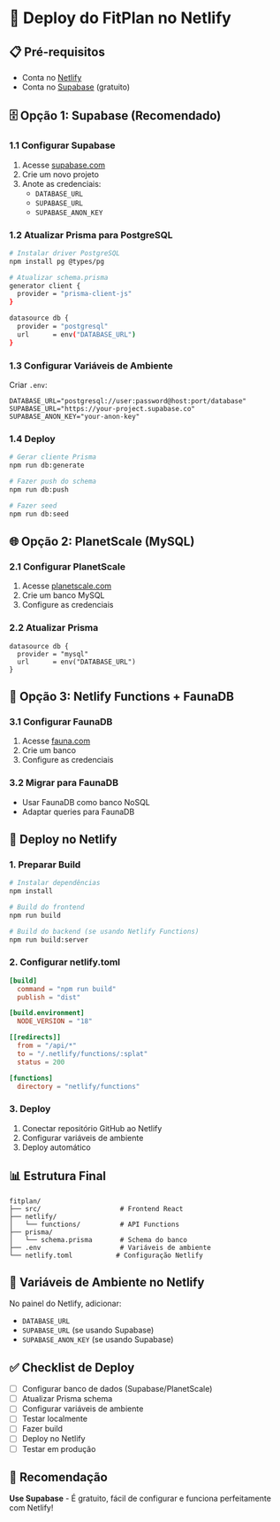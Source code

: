 # 🚀 Deploy do FitPlan no Netlify

## 📋 Pré-requisitos

- Conta no [Netlify](https://netlify.com)
- Conta no [Supabase](https://supabase.com) (gratuito)

## 🗄️ Opção 1: Supabase (Recomendado)

### 1.1 Configurar Supabase

1. Acesse [supabase.com](https://supabase.com)
2. Crie um novo projeto
3. Anote as credenciais:
   - `DATABASE_URL`
   - `SUPABASE_URL`
   - `SUPABASE_ANON_KEY`

### 1.2 Atualizar Prisma para PostgreSQL

```bash
# Instalar driver PostgreSQL
npm install pg @types/pg

# Atualizar schema.prisma
generator client {
  provider = "prisma-client-js"
}

datasource db {
  provider = "postgresql"
  url      = env("DATABASE_URL")
}
```

### 1.3 Configurar Variáveis de Ambiente

Criar `.env`:

```env
DATABASE_URL="postgresql://user:password@host:port/database"
SUPABASE_URL="https://your-project.supabase.co"
SUPABASE_ANON_KEY="your-anon-key"
```

### 1.4 Deploy

```bash
# Gerar cliente Prisma
npm run db:generate

# Fazer push do schema
npm run db:push

# Fazer seed
npm run db:seed
```

## 🌐 Opção 2: PlanetScale (MySQL)

### 2.1 Configurar PlanetScale

1. Acesse [planetscale.com](https://planetscale.com)
2. Crie um banco MySQL
3. Configure as credenciais

### 2.2 Atualizar Prisma

```prisma
datasource db {
  provider = "mysql"
  url      = env("DATABASE_URL")
}
```

## 🔧 Opção 3: Netlify Functions + FaunaDB

### 3.1 Configurar FaunaDB

1. Acesse [fauna.com](https://fauna.com)
2. Crie um banco
3. Configure as credenciais

### 3.2 Migrar para FaunaDB

- Usar FaunaDB como banco NoSQL
- Adaptar queries para FaunaDB

## 🚀 Deploy no Netlify

### 1. Preparar Build

```bash
# Instalar dependências
npm install

# Build do frontend
npm run build

# Build do backend (se usando Netlify Functions)
npm run build:server
```

### 2. Configurar netlify.toml

```toml
[build]
  command = "npm run build"
  publish = "dist"

[build.environment]
  NODE_VERSION = "18"

[[redirects]]
  from = "/api/*"
  to = "/.netlify/functions/:splat"
  status = 200

[functions]
  directory = "netlify/functions"
```

### 3. Deploy

1. Conectar repositório GitHub ao Netlify
2. Configurar variáveis de ambiente
3. Deploy automático

## 📊 Estrutura Final

```
fitplan/
├── src/                    # Frontend React
├── netlify/
│   └── functions/          # API Functions
├── prisma/
│   └── schema.prisma       # Schema do banco
├── .env                    # Variáveis de ambiente
└── netlify.toml           # Configuração Netlify
```

## 🔐 Variáveis de Ambiente no Netlify

No painel do Netlify, adicionar:

- `DATABASE_URL`
- `SUPABASE_URL` (se usando Supabase)
- `SUPABASE_ANON_KEY` (se usando Supabase)

## ✅ Checklist de Deploy

- [ ] Configurar banco de dados (Supabase/PlanetScale)
- [ ] Atualizar Prisma schema
- [ ] Configurar variáveis de ambiente
- [ ] Testar localmente
- [ ] Fazer build
- [ ] Deploy no Netlify
- [ ] Testar em produção

## 🎯 Recomendação

**Use Supabase** - É gratuito, fácil de configurar e funciona perfeitamente com Netlify!
